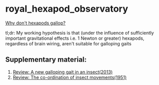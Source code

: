 # royal_hexapod_observatory
[Why don't hexapods gallop?](https://paulispace.com/robotics/2018/10/21/hexapods.html)

tl;dr: My working hypothesis is that (under the influence of sufficiently important gravitational
effects i.e. 1 Newton or greater) hexapods, regardless of brain wiring, aren't suitable for galloping gaits


## Supplementary material:
1. [Review: A new galloping gait in an insect(2013)](https://paulispace.com/robotics/2018/10/23/beetles.html)
2. [Review: The co-ordination of insect movements(1951)](https://paulispace.com/robotics/2018/10/23/insects.html)
